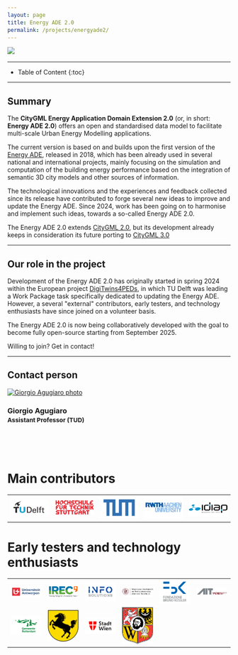 ```yaml
---
layout: page
title: Energy ADE 2.0 
permalink: /projects/energyade2/
---
```


<div class="row">
  <div class="col-sm-8 col-xs-8"><img class="img-responsive" src="{{ "img/cover.jpg" }}"></div>
</div>

- - -

* Table of Content
{:toc}

- - -
## Summary

The **CityGML Energy Application Domain Extension 2.0** (or, in short: **Energy ADE 2.0**) offers an open and standardised data model to facilitate multi-scale Urban Energy Modelling applications.

The current version is based on and builds upon the first version of the [Energy ADE](https://www.citygmlwiki.org/index.php/CityGML_Energy_ADE), released in 2018, which has been already used in several national and international projects, mainly focusing on the simulation and computation of the building energy performance based on the integration of semantic 3D city models and other sources of information.

The technological innovations and the experiences and feedback collected since its release have contributed to forge several new ideas to improve and update the Energy ADE. Since 2024, work has been going on to harmonise and implement such ideas, towards a so-called Energy ADE 2.0.

The Energy ADE 2.0 extends [CityGML 2.0](https://portal.ogc.org/files/?artifact_id=47842), but its development already keeps in consideration its future porting to [CityGML 3.0](https://docs.ogc.org/is/20-010/20-010.html)


- - -
## Our role in the project

Development of the Energy ADE 2.0 has originally started in spring 2024 within the European project [DigiTwins4PEDs](https://3d.bk.tudelft.nl/projects/digitwins4peds/), in which TU Delft was leading a Work Package task specifically dedicated to updating the Energy ADE. However, a several "external" contributors, early testers, and technology enthusiasts have since joined on a volunteer basis.

The Energy ADE 2.0 is now being collaboratively developed with the goal to become fully open-source starting from September 2025.

Willing to join? Get in contact!

- - -

## Contact person

<div class="row">

  <div class="col-md-4 col-sm-4 col-xs-8 col-xs-offset-2 col-sm-offset-0 col-md-offset-0">
      <a href="https://3d.bk.tudelft.nl/gagugiaro"><img class="img-circle img-responsive" src="{{ site.baseurl }}/img/staff/giorgio.jpg" alt="Giorgio Agugiaro photo" /></a>
    <h3>Giorgio Agugiaro<br /><small>Assistant Professor (TUD)</small></h3>
    <p>
        <a href="https://3d.bk.tudelft.nl/gagugiaro"><i class="fas fa-home"></i></a>
        <a href="mailto:g.agugiaro@tudelft.nl"><i class="fas fa-envelope"></i></a><br />
        <br />
        <br />
    </p>
  </div>

</div>  
  
# Main contributors 

<table align="center">
  <tr>
    <td align="center" valign="middle"><img src="logos/tudelft_logo.png" width="150"></td>
    <td align="center" valign="middle"><img src="logos/hft_logo.png" width="150"></td>
    <td align="center" valign="middle"><img src="logos/tum_logo.png" width="150"></td>
    <td align="center" valign="middle"><img src="logos/rwth_logo.png" width="150"></td>
    <td align="center" valign="middle"><img src="logos/idiap_logo.png" width="150"></td>
  </tr>
</table>

# Early testers and technology enthusiasts

<table align="center">
  <tr>
    <td align="center" valign="middle"><img src="logos/uni_antwerpen_logo.png" width="100"></td>
    <td align="center" valign="middle"><img src="logos/irec_logo.png" width="100"></td>
    <td align="center" valign="middle"><img src="logos/infosolutions_logo.png" width="100"></td>
    <td align="center" valign="middle"><img src="logos/upwroc_logo.png" width="100"></td>
    <td align="center" valign="middle"><img src="logos/fbk_logo.png" width="100"></td>
    <td align="center" valign="middle"><img src="logos/ait_logo.png" width="100"></td>
  </tr>
  <tr>
    <td align="center" valign="middle"><img src="logos/rotterdam.png" width="100"></td>
    <td align="center" valign="middle"><img src="logos/stuttgart.png" width="100"></td>
    <td align="center" valign="middle"><img src="logos/wien.png" width="100"></td>
    <td align="center" valign="middle"><img src="logos/wroclaw.png" width="100"></td>
  </tr>
</table>